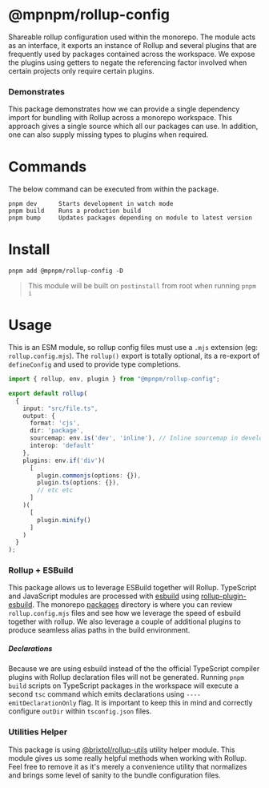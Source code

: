 # @mpnpm/rollup-config

Shareable rollup configuration used within the monorepo. The module acts as an interface, it exports an instance of Rollup and several plugins that are frequently used by packages contained across the workspace. We expose the plugins using getters to negate the referencing factor involved when certain projects only require certain plugins.

### Demonstrates

This package demonstrates how we can provide a single dependency import for bundling with Rollup across a monorepo workspace. This approach gives a single source which all our packages can use. In addition, one can also supply missing types to plugins when required.

# Commands

The below command can be executed from within the package.

```cli
pnpm dev      Starts development in watch mode
pnpm build    Runs a production build
pnpm bump     Updates packages depending on module to latest version
```

# Install

```cli
pnpm add @mpnpm/rollup-config -D
```

> This module will be built on `postinstall` from root when running `pnpm i`

# Usage

This is an ESM module, so rollup config files must use a `.mjs` extension (eg: `rollup.config.mjs`). The `rollup()` export is totally optional, its a re-export of `defineConfig` and used to provide type completions.

<!-- prettier-ignore -->
```ts
import { rollup, env, plugin } from "@mpnpm/rollup-config";

export default rollup(
  {
    input: "src/file.ts",
    output: {
      format: 'cjs',
      dir: 'package',
      sourcemap: env.is('dev', 'inline'), // Inline sourcemap in development else false
      interop: 'default'
    },
    plugins: env.if('div')(
      [
        plugin.commonjs(options: {}),
        plugin.ts(options: {}),
        // etc etc
      ]
    )(
      [
        plugin.minify()
      ]
    )
  }
);
```

### Rollup + ESBuild

This package allows us to leverage ESBuild together will Rollup. TypeScript and JavaScript modules are processed with [esbuild](https://esbuild.github.io/) using [rollup-plugin-esbuild](https://github.com/egoist/rollup-plugin-esbuild). The monorepo [packages](https://github.com/panoply/mithril-pnpm/tree/master/packages) directory is where you can review `rollup.config.mjs` files and see how we leverage the speed of esbuild together with rollup. We also leverage a couple of additional plugins to produce seamless alias paths in the build environment.

##### Declarations

Because we are using esbuild instead of the the official TypeScript compiler plugins with Rollup declaration files will not be generated. Running `pnpm build` scripts on TypeScript packages in the workspace will execute a second `tsc` command which emits declarations using `----emitDeclarationOnly` flag. It is important to keep this in mind and correctly configure `outDir` within `tsconfig.json` files.

### Utilities Helper

This package is using [@brixtol/rollup-utils](https://github.com/BRIXTOL/rollup-utils) utility helper module. This module gives us some really helpful methods when working with Rollup. Feel free to remove it as it's merely a convenience utility that normalizes and brings some level of sanity to the bundle configuration files.

